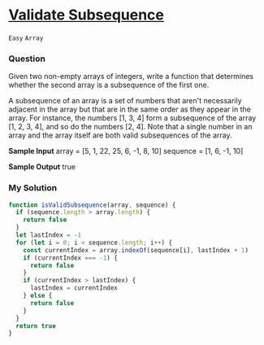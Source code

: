 # [Validate Subsequence](https://www.algoexpert.io/questions/validate-subsequence)

`Easy` `Array`

### Question
Given two non-empty arrays of integers, write a function that determines whether the second array is a subsequence of the first one.

A subsequence of an array is a set of numbers that aren't necessarily adjacent in the array but that are in the same order as they appear in the array. For instance, the numbers [1, 3, 4] form a subsequence of the array [1, 2, 3, 4], and so do the numbers [2, 4]. Note that a single number in an array and the array itself are both valid subsequences of the array.

**Sample Input**
array = [5, 1, 22, 25, 6, -1, 8, 10]
sequence = [1, 6, -1, 10]

**Sample Output**
true

### My Solution

```js
function isValidSubsequence(array, sequence) {
  if (sequence.length > array.length) {
    return false
  }
  let lastIndex = -1
  for (let i = 0; i < sequence.length; i++) {
    const currentIndex = array.indexOf(sequence[i], lastIndex + 1)
    if (currentIndex === -1) {
      return false
    }
    if (currentIndex > lastIndex) {
      lastIndex = currentIndex
    } else {
      return false
    }
  }
  return true
}

```
